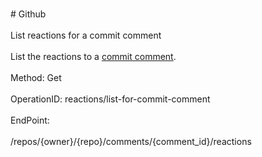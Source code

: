 <br>#     Github</br>
<br>List reactions for a commit comment</br>
<br>List the reactions to a [commit comment](https://developer.github.com/v3/repos/comments/).</br>
<br>Method: Get</br>
<br>OperationID: reactions/list-for-commit-comment</br>
<br>EndPoint:</br>
<br>/repos/{owner}/{repo}/comments/{comment_id}/reactions</br>
